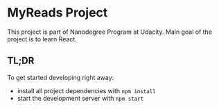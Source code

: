 # MyReads Project

This project is part of Nanodegree Program at Udacity. Main goal of the project is to learn React.

## TL;DR

To get started developing right away:

* install all project dependencies with `npm install`
* start the development server with `npm start`
